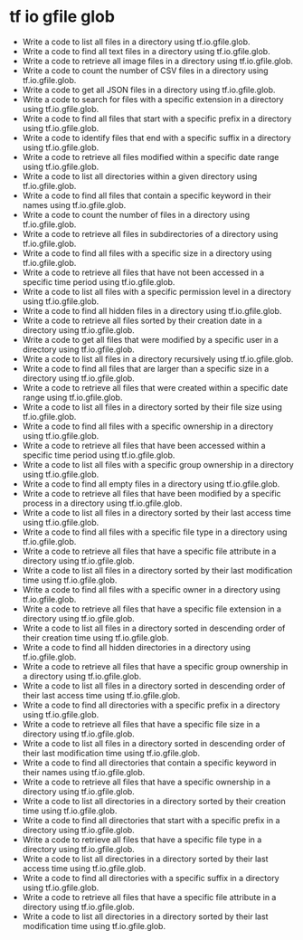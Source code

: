 # tf io gfile glob

- Write a code to list all files in a directory using tf.io.gfile.glob.
- Write a code to find all text files in a directory using tf.io.gfile.glob.
- Write a code to retrieve all image files in a directory using tf.io.gfile.glob.
- Write a code to count the number of CSV files in a directory using tf.io.gfile.glob.
- Write a code to get all JSON files in a directory using tf.io.gfile.glob.
- Write a code to search for files with a specific extension in a directory using tf.io.gfile.glob.
- Write a code to find all files that start with a specific prefix in a directory using tf.io.gfile.glob.
- Write a code to identify files that end with a specific suffix in a directory using tf.io.gfile.glob.
- Write a code to retrieve all files modified within a specific date range using tf.io.gfile.glob.
- Write a code to list all directories within a given directory using tf.io.gfile.glob.
- Write a code to find all files that contain a specific keyword in their names using tf.io.gfile.glob.
- Write a code to count the number of files in a directory using tf.io.gfile.glob.
- Write a code to retrieve all files in subdirectories of a directory using tf.io.gfile.glob.
- Write a code to find all files with a specific size in a directory using tf.io.gfile.glob.
- Write a code to retrieve all files that have not been accessed in a specific time period using tf.io.gfile.glob.
- Write a code to list all files with a specific permission level in a directory using tf.io.gfile.glob.
- Write a code to find all hidden files in a directory using tf.io.gfile.glob.
- Write a code to retrieve all files sorted by their creation date in a directory using tf.io.gfile.glob.
- Write a code to get all files that were modified by a specific user in a directory using tf.io.gfile.glob.
- Write a code to list all files in a directory recursively using tf.io.gfile.glob.
- Write a code to find all files that are larger than a specific size in a directory using tf.io.gfile.glob.
- Write a code to retrieve all files that were created within a specific date range using tf.io.gfile.glob.
- Write a code to list all files in a directory sorted by their file size using tf.io.gfile.glob.
- Write a code to find all files with a specific ownership in a directory using tf.io.gfile.glob.
- Write a code to retrieve all files that have been accessed within a specific time period using tf.io.gfile.glob.
- Write a code to list all files with a specific group ownership in a directory using tf.io.gfile.glob.
- Write a code to find all empty files in a directory using tf.io.gfile.glob.
- Write a code to retrieve all files that have been modified by a specific process in a directory using tf.io.gfile.glob.
- Write a code to list all files in a directory sorted by their last access time using tf.io.gfile.glob.
- Write a code to find all files with a specific file type in a directory using tf.io.gfile.glob.
- Write a code to retrieve all files that have a specific file attribute in a directory using tf.io.gfile.glob.
- Write a code to list all files in a directory sorted by their last modification time using tf.io.gfile.glob.
- Write a code to find all files with a specific owner in a directory using tf.io.gfile.glob.
- Write a code to retrieve all files that have a specific file extension in a directory using tf.io.gfile.glob.
- Write a code to list all files in a directory sorted in descending order of their creation time using tf.io.gfile.glob.
- Write a code to find all hidden directories in a directory using tf.io.gfile.glob.
- Write a code to retrieve all files that have a specific group ownership in a directory using tf.io.gfile.glob.
- Write a code to list all files in a directory sorted in descending order of their last access time using tf.io.gfile.glob.
- Write a code to find all directories with a specific prefix in a directory using tf.io.gfile.glob.
- Write a code to retrieve all files that have a specific file size in a directory using tf.io.gfile.glob.
- Write a code to list all files in a directory sorted in descending order of their last modification time using tf.io.gfile.glob.
- Write a code to find all directories that contain a specific keyword in their names using tf.io.gfile.glob.
- Write a code to retrieve all files that have a specific ownership in a directory using tf.io.gfile.glob.
- Write a code to list all directories in a directory sorted by their creation time using tf.io.gfile.glob.
- Write a code to find all directories that start with a specific prefix in a directory using tf.io.gfile.glob.
- Write a code to retrieve all files that have a specific file type in a directory using tf.io.gfile.glob.
- Write a code to list all directories in a directory sorted by their last access time using tf.io.gfile.glob.
- Write a code to find all directories with a specific suffix in a directory using tf.io.gfile.glob.
- Write a code to retrieve all files that have a specific file attribute in a directory using tf.io.gfile.glob.
- Write a code to list all directories in a directory sorted by their last modification time using tf.io.gfile.glob.